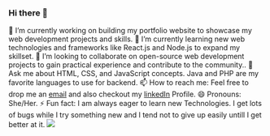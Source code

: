 ### Hi there 👋
🔭 I’m currently working on building my portfolio website to showcase my web development projects and skills.
🌱 I’m currently learning new web technologies and frameworks like React.js and Node.js to expand my skillset.
👯 I’m looking to collaborate on open-source web development projects to gain practical experience and contribute to the community..
💬 Ask me about HTML, CSS, and JavaScript concepts. Java and PHP are my favorite languages to use for backend.
📫 How to reach me: Feel free to drop me an [email](hellypatel.1104@gmail.com) and also checkout my [linkedIn](https://leetcode.com/helly_patel/) Profile.
😄 Pronouns: She/Her.
⚡ Fun fact: I am always eager to learn new Technologies. I get lots of bugs while I try something new and I tend not to give up easily untill I get better at it.
[![](https://github-readme-stats.vercel.app/api/top-langs/?username=hellypatel103&layout=compact)](https://github.com/hellypatel103)
